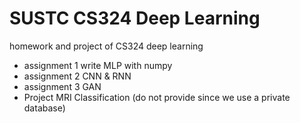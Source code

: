 # SUSTC CS324 Deep Learning

homework and project of CS324 deep learning
- assignment 1 write  MLP with numpy
- assignment 2 CNN & RNN
- assignment 3 GAN
- Project MRI Classification (do not provide since we use a private database)
